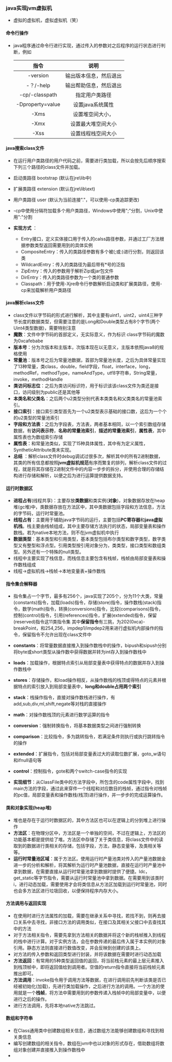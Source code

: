 ### java实现jvm虚拟机

* 虚拟的虚拟机，虚拟虚拟机（笑）



#### 命令行操作

* java程序通过命令行进行实现，通过传入的参数对之后程序的运行状态进行判断，例如

  |       指令       |          说明          |
  | :--------------: | :--------------------: |
  |     -version     | 输出版本信息，然后退出 |
  |    -？/-help     | 输出帮助信息，然后退出 |
  |  -cp/-classpath  |     指定用户类路径     |
  | -Dproperty=value |    设置java系统属性    |
  |    -Xms<size>    |    设置堆空间大小，    |
  |    -Xmx<size>    |   设置最大堆空间大小   |
  |    -Xss<size>    |   设置线程栈空间大小   |



#### java搜索class文件

* 在运行用户类路径的用户代码之前，需要进行类加载，所以会按先后顺序搜索下列三个路径的class文件并加载。
* 启动类路径  bootstrap (默认在jre\lib中)
* 扩展类路径  extension (默认在jre\lib\ext)
* 用户类路径  user (默认为当前连接"."，可以使用-cp类追踪更改)
* -cp中使用分隔符加载多个用户类路径，Windows中使用";"分割，Unix中使用":"分割

* **实现方式** ：
  * Entry接口，定义实体接口用于传入的calss路径参数，并通过工厂方法根据参数类型返回需要用到的具体实例
  * CompositeEntry：传入的类路径参数有多个被(;或:)进行分割，则返回该类
  * WildcardEntry：传入的类路径为最后带有*号的泛指
  * ZipEntry：传入的参数用于解析Zip或jar包文件
  * DirEntry：传入的类路径参数为一个类的普通参数
  * Classpath：用于使用-Xjre命令行参数解析启动类和扩展类路径，使用-cp来加载解析用户类路径

#### java解析class文件

* class文件以字节码的形式进行解析，其中主要有uint1，uint2，uint4三种字节长度的数据类型，但需要注意的是Long和Double类型占有8个字节(两个Uint4类型数据)，需要特别注意
* **魔数**：文件中字节码的首部定义，无实际意义，作为标识 class字节码的魔数为0xcafebabe
* **版本号**：分为次版本和主版本，次版本现在以无意义，主版本依照java8的规格使用
* **常量池**：版本号之后为常量池数据，首部为常量池长度，之后为具体常量实现了13种常量，类class，double，field字段，float，interface，long，methodRef，methodType，nameAndType，utf8字符串，String常量，invoke，methodHandle
* **类访问标志位**：之后为类访问标识符，用于标识该该class文件为类还是接口，访问级别为public还是其他等
* **本类名和父类名**：之后两个u2类型分别代表本类类名和父类类名的常量池索引。
* **接口索引**：接口索引类型首先为一个u2类型表示基础的接口数，这后为一个个的u2类型的常量池索引
* **字段和方法表**：之后为字段表，方法表，两者基本相同，以一个索引数组存储数据，有**访问表示符**，**名称的常量池索引**，**描述的常量池索引**，**属性表**，其中属性表也为数组索引存储
* **属性表**：和常量池类似，实现了15种具体属性，其中有为定义属性，SyntheticAttribute类未实现。
* **总结** ：解析class文件时debug调试过很多次，解析其中的所有2进制数据，其类的所有信息都按照**jvm虚拟机规范**有序而繁复的排列，解析class文件的过程，就是将其存储在2进制文件中的内容一步步的拆分，并使用合理的存储结构进行存储和解析，以便之后为进行运算提供数据支持。

#### 运行时数据区

* **进程占有**(线程共享)：主要存放**类数据**和类实例(**对象**)，对象数据存放在heap堆(gc堆)中，类数据存放在方法区中，其中类数据包括字段和方法信息，方法的字节码，运行时常量池。
* **线程占有**：主要用于辅助java字节码的运行，主要包括**PC寄存器**和**java虚拟机栈**。栈主要由栈帧组成，其中主要存储方法执行的状态，局部变量表和操作数栈。若为native本地方法，则不在jvm虚拟机中执行
* **数据类型**：基本类型和引用类型，基本类型包括布尔类型和数字类型，数字类型又有整型和浮点型。引用类型按引用对象分为，类类型，接口类型和数组类型。另外还有一个特殊的null类型。
* 线程中主要实现了栈信息，而栈信息主要包含有栈帧，栈帧由局部变量表和操作数栈组成
* 线程->虚拟机栈->栈帧->本地变量表+操作数栈

#### 指令集合解释器

* 指令集占一个字节，最多有256个，java实现了205个，分为11个大类，常量(constants)指令，加载(loads)指令，存储(store)指令，操作数栈(stack)指令，数学(math)指令，转换(conversions)指令，比较(comparisons)指令，控制(control)指令，引用(references)指令，扩展(extended)指令，保留(reserved)指令这11类指令集 其中**保留指令**有三挑，为202(0xca)-breakPoint，和254,256，impdep1/impdep2用来进行虚拟机内部操作的指令，保留指令不允许出现在class文件中
* **constants**：将常量数据直接推入到操作数栈中的操作，bipush和sipush分别将byte或short类型从操作数中获得数据并转为int存入到操作数栈中
* **loads**：加载操作，根据特点索引从局部变量表中获得特点的数据并存入到操作数栈中
* **stores**：存储操作，和load操作相反，从操作数栈的栈顶或得特点的元素并根据特点的索引放入到局部变量表中，**long和double占用两个索引**
* **stack**：栈操作指令，直接对操作数栈进行操作，有add,sub,div,ml,shift,negate等对栈的直接操作
* **math**：对操作数栈顶的元素进行数学运算的指令
* **conversion**：强制转换指令，将基本数据类型之间进行强制转换
* **comparison**：比较指令，多为跳转指令，若满足条件则执行或执行跳转指令的操作
* **extended**：扩展指令，包括对局部变量表过大的读取位数扩展，goto_w语句和ifnull语句等
* **control**：控制指令，gote和两个switch-case指令的实现

* **实现细节**：从ClassFile类中的方法字段中，所包含的code属性字段中，找到main方法的字段，通过此来穿件一个线程和对应数目的栈帧，通过指令对栈帧的pc值，局部变量表和操作数栈(栈顶)进行操作，并一步步的完成运算操作。

#### 类和对象实现(heap堆)

* 堆也是存在于运行时数据区的，其中方法区也可以在逻辑上的分到堆上进行操作
* **方法区**：在物理分区中，方法区是一个单独的空间，不过在逻辑上，方法区的功能基本都是提供给了堆。方法区中存储了关于类信息，将class文件中的读取到的数据进行类相关的存储，包括字段，方法，静态变量等，及类相关等等。
* **运行时常量池区域**：属于方法区。使用运行时产量池类对传入的产量池数据金进一步的分析和解析，将其解析为运行时产量池数据，直接在运行时产量池中拿到数据，在需要直接从运行时常量池拿到数据时提供了便捷。ldc，get_static等字节指令，需要从运行时常量池中拿到数据。在需要用到该类时i，进行动态加载，需要使用才会将类信息从方法区加载到运行时常量池，同时也会多方法区进行垃圾回收，以便保持程序内存大小。

#### 方法调用与返回实现

* 在使用时进行方法属性的加载，需要在继承关系中寻找，若找不到，则再去接口关系中去寻找，非接口方法的调用类似，在接口及其相关父接口中去查找其中的方法
* 对于方法相关指令，需要先拿到方法相关的数据并将这个新的栈帧推入到线程的栈中进行计算。对于实例方法，会在参数传递的最后传入属于本实例的对象引用。静态方法则直接进行数值改变，并会反映到创建的该类上。
* 对方法的传入参数和返回类型进行封装，并将该数据在需要时进行动态加载
* **方法返回**：有常用的5种类型返回值的返回，将当前栈元素的最上层元素推入到栈顶帧中，即将返回值给到调用者。空值的return指令直接将当前栈帧元素推出即可。
* **方法调用**：invoke指令用于调用方法等数据，在进行调用前先判断该类是否已经被初始化(加载)，先进行类加载操作，之后进行方法的调用。一个方法的使用就是一个**栈帧**，将方法中需要用到的参数传递入栈帧中的局部变量中，以便进行之后的操作。
* 进行方法调用，先将本地native方法跳过。

#### 数组和字符串

* 在Class通用类中创建数组相关信息，通过数组方法能够创建数组和寻找到相关类信息
* 编写创建数组的相关指令，数组在jvm中也以对象的形式存在，借助数组将数组对象创建并直接推入到操作数栈中
* 

